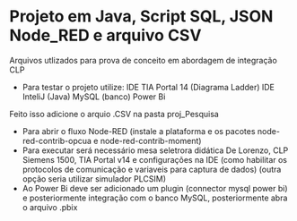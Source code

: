 # Projeto em Java, Script SQL, JSON Node_RED e arquivo CSV 
 
Arquivos utlizados para prova de conceito em abordagem de integração CLP
  
- Para testar o projeto utilize:
 IDE TIA Portal 14 (Diagrama Ladder) 
 IDE InteliJ (Java)
 MySQL (banco)
 Power Bi

Feito isso adicione o arquio .CSV na pasta proj_Pesquisa

- Para abrir o fluxo Node-RED (instale a plataforma e os pacotes node-red-contrib-opcua e node-red-contrib-moment)
- Para executar será necessário mesa seletrora didática De Lorenzo, CLP Siemens 1500, TIA Portal v14 e configurações na IDE (como habilitar os protocolos de comunicação e variaveis para captura de dados) (outra opção seria utilizar simulador PLCSIM)
- Ao Power Bi deve ser adicionado um plugin (connector mysql power bi) e posteriormente integração com o banco MySQL, posteriormente abra o arquivo .pbix
